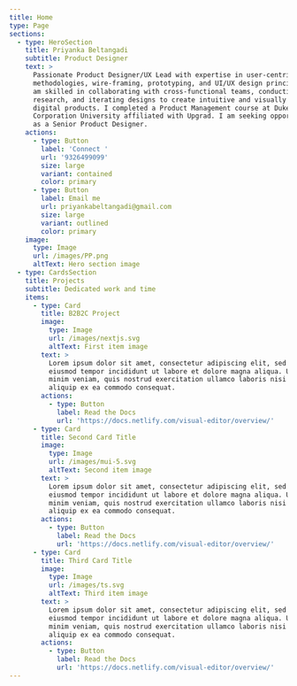 ```yaml
---
title: Home
type: Page
sections:
  - type: HeroSection
    title: Priyanka Beltangadi
    subtitle: Product Designer
    text: >
      Passionate Product Designer/UX Lead with expertise in user-centric design
      methodologies, wire-framing, prototyping, and UI/UX design principles. I
      am skilled in collaborating with cross-functional teams, conducting user
      research, and iterating designs to create intuitive and visually appealing
      digital products. I completed a Product Management course at Duke
      Corporation University affiliated with Upgrad. I am seeking opportunities
      as a Senior Product Designer.
    actions:
      - type: Button
        label: 'Connect '
        url: '9326499099'
        size: large
        variant: contained
        color: primary
      - type: Button
        label: Email me
        url: priyankabeltangadi@gmail.com
        size: large
        variant: outlined
        color: primary
    image:
      type: Image
      url: /images/PP.png
      altText: Hero section image
  - type: CardsSection
    title: Projects
    subtitle: Dedicated work and time
    items:
      - type: Card
        title: B2B2C Project
        image:
          type: Image
          url: /images/nextjs.svg
          altText: First item image
        text: >
          Lorem ipsum dolor sit amet, consectetur adipiscing elit, sed do
          eiusmod tempor incididunt ut labore et dolore magna aliqua. Ut enim ad
          minim veniam, quis nostrud exercitation ullamco laboris nisi ut
          aliquip ex ea commodo consequat.
        actions:
          - type: Button
            label: Read the Docs
            url: 'https://docs.netlify.com/visual-editor/overview/'
      - type: Card
        title: Second Card Title
        image:
          type: Image
          url: /images/mui-5.svg
          altText: Second item image
        text: >
          Lorem ipsum dolor sit amet, consectetur adipiscing elit, sed do
          eiusmod tempor incididunt ut labore et dolore magna aliqua. Ut enim ad
          minim veniam, quis nostrud exercitation ullamco laboris nisi ut
          aliquip ex ea commodo consequat.
        actions:
          - type: Button
            label: Read the Docs
            url: 'https://docs.netlify.com/visual-editor/overview/'
      - type: Card
        title: Third Card Title
        image:
          type: Image
          url: /images/ts.svg
          altText: Third item image
        text: >
          Lorem ipsum dolor sit amet, consectetur adipiscing elit, sed do
          eiusmod tempor incididunt ut labore et dolore magna aliqua. Ut enim ad
          minim veniam, quis nostrud exercitation ullamco laboris nisi ut
          aliquip ex ea commodo consequat.
        actions:
          - type: Button
            label: Read the Docs
            url: 'https://docs.netlify.com/visual-editor/overview/'
---
```

